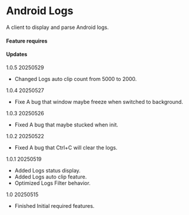 # Android Logs
A client to display and parse Android logs.

#### Feature requires

#### Updates
1.0.5 20250529
  - Changed Logs auto clip count from 5000 to 2000.

1.0.4 20250527
  - Fixe A bug that window maybe freeze when switched to background.

1.0.3 20250526
  - Fixed A bug that maybe stucked when init.

1.0.2 20250522
  - Fixed A bug that Ctrl+C will clear the logs.

1.0.1 20250519
  - Added Logs status display.
  - Added Logs auto clip feature.
  - Optimized Logs Filter behavior.

1.0 20250515
  - Finished Initial required features.